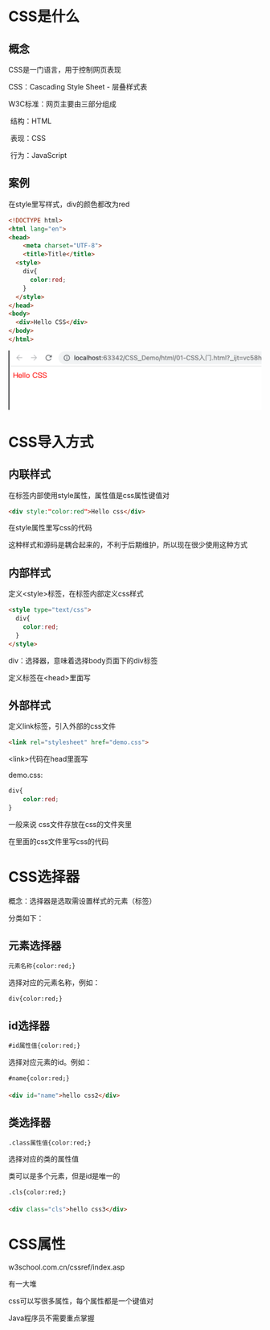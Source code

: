 # CSS是什么

## 概念

CSS是一门语言，用于控制网页表现

CSS：Cascading Style Sheet - 层叠样式表

W3C标准：网页主要由三部分组成

​	结构：HTML

​	表现：CSS

​	行为：JavaScript

## 案例

在style里写样式，div的颜色都改为red

```html
<!DOCTYPE html>
<html lang="en">
<head>
    <meta charset="UTF-8">
    <title>Title</title>
  <style>
    div{
      color:red;
    }
  </style>
</head>
<body>
  <div>Hello CSS</div>
</body>
</html>
```





![image-20221005142839000](picture/image-20221005142839000.png)



# CSS导入方式

## 内联样式

在标签内部使用style属性，属性值是css属性键值对

```html
<div style:"color:red">Hello css</div>
```

在style属性里写css的代码

这种样式和源码是耦合起来的，不利于后期维护，所以现在很少使用这种方式



## 内部样式

定义\<style>标签，在标签内部定义css样式

```html
<style type="text/css">
  div{
    color:red;
  }
</style>
```

div：选择器，意味着选择body页面下的div标签 

定义标签在\<head>里面写



## 外部样式

定义link标签，引入外部的css文件

```html
<link rel="stylesheet" href="demo.css">
```

\<link>代码在head里面写

demo.css:

```css
div{
	color:red;
}
```

一般来说 css文件存放在css的文件夹里

在里面的css文件里写css的代码



# CSS选择器

概念：选择器是选取需设置样式的元素（标签）

分类如下：

## 元素选择器

```html
元素名称{color:red;}
```

选择对应的元素名称，例如：

```html
div{color:red;}
```



## id选择器

```html
#id属性值{color:red;}
```

选择对应元素的id。例如：

```html
#name{color:red;}

<div id="name">hello css2</div>
```



## 类选择器

```html
.class属性值{color:red;}
```

选择对应的类的属性值

类可以是多个元素，但是id是唯一的

```html
.cls{color:red;}

<div class="cls">hello css3</div>
```



# CSS属性

w3school.com.cn/cssref/index.asp

有一大堆

css可以写很多属性，每个属性都是一个键值对

Java程序员不需要重点掌握